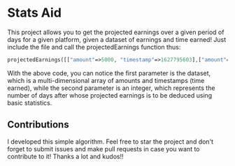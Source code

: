 # Stats Aid
This project allows you to get the projected earnings over a given period of days for a given platform, given a dataset of earnings and time earned!
Just include the file and call the projectedEarnings function thus:

```php
projectedEarnings([["amount"=>5000, "timestamp"=>1627795603],["amount"=>6000, "timestamp"=>1627799203],["amount"=>6000, "timestamp"=>1627810003],["amount"=>6000, "timestamp"=>1627813603],["amount"=>6000, "timestamp"=>1627817203],["amount"=>6000, "timestamp"=>1627824403]], 30);
```

With the above code, you can notice the first parameter is the dataset, which is a multi-dimensional array of amounts and timestamps (time earned), while the second parameter is an integer, which represents the number of days after whose projected earnings is to be deduced using basic statistics.

## Contributions
I developed this simple algorithm. Feel free to star the project and don't forget to submit issues and make pull requests in case you want to contribute to it!
Thanks a lot and kudos!!
